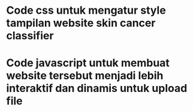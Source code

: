 # Code css untuk mengatur style tampilan website skin cancer classifier 
# Code javascript untuk membuat website tersebut menjadi lebih interaktif dan dinamis untuk upload file
